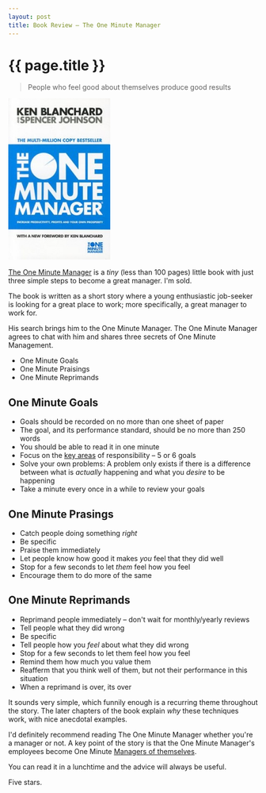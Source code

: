 ```yaml
---
layout: post
title: Book Review – The One Minute Manager
---
```


# {{ page.title }}

> People who feel good about themselves produce good results

![The One Minute Manager Cover Image](/images/posts/the-one-minute-manager.jpg)

[The One Minute Manager](http://www.amazon.co.uk/dp/0007107927) is a _tiny_ (less than 100 pages) little book with just three simple steps to become a great manager. I'm sold.

The book is written as a short story where a young enthusiastic job-seeker is looking for a great place to work; more specifically, a great manager to work for.

His search brings him to the One Minute Manager. The One Minute Manager agrees to chat with him and shares three secrets of One Minute Management.

- One Minute Goals
- One Minute Praisings
- One Minute Reprimands

## One Minute Goals

- Goals should be recorded on no more than one sheet of paper
- The goal, and its performance standard, should be no more than 250 words
- You should be able to read it in one minute
- Focus on the [key areas](http://en.wikipedia.org/wiki/Pareto_principle) of responsibility – 5 or 6 goals
- Solve your own problems: A problem only exists if there is a difference between what is _actually_ happening and what you _desire_ to be happening
- Take a minute every once in a while to review your goals

## One Minute Prasings

- Catch people doing something _right_
- Be specific
- Praise them immediately
- Let people know how good it makes _you_ feel that they did well
- Stop for a few seconds to let _them_ feel how you feel
- Encourage them to do more of the same

## One Minute Reprimands

- Reprimand people immediately – don't wait for monthly/yearly reviews
- Tell people what they did wrong
- Be specific
- Tell people how you _feel_ about what they did wrong
- Stop for a few seconds to let them feel how you feel
- Remind them how much you value them
- Reafferm that you think well of them, but not their performance in this situation
- When a reprimand is over, its over

It sounds very simple, which funnily enough is a recurring theme throughout the story. The later chapters of the book explain _why_ these techniques work, with nice anecdotal examples.

I'd definitely recommend reading The One Minute Manager whether you're a manager or not. A key point of the story is that the One Minute Manager's employees become One Minute [Managers of themselves](http://37signals.com/svn/posts/1430-hire-managers-of-one).

You can read it in a lunchtime and the advice will always be useful.

Five stars.
